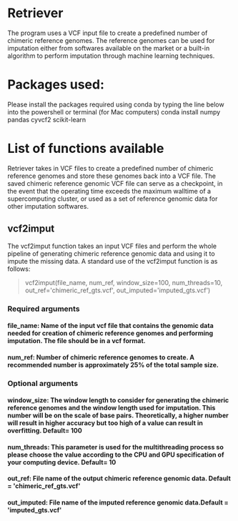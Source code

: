 # Retriever
The program uses a VCF input file to create a predefined number of chimeric reference genomes. The reference genomes can be used for imputation either from softwares available on the market or a built-in algorithm to perform imputation through machine learning techniques.

# Packages used:
Please install the packages required using conda by typing the line below into the powershell or terminal (for Mac computers)
conda install numpy pandas cyvcf2 scikit-learn

# List of functions available
Retriever takes in VCF files to create a predefined number of chimeric reference genomes and store these genomes back into a VCF file. The saved chimeric reference genomic VCF file can serve as a checkpoint, in the event that the operating time exceeds the maximum walltime of a supercomputing cluster, or used as a set of reference genomic data for other imputation softwares. 
## vcf2imput
The vcf2imput function takes an input VCF files and perform the whole pipeline of generating chimeric reference genomic data and using it to impute the missing data. A standard use of the vcf2imput function is as follows:
>vcf2imput(file_name, num_ref, window_size=100, num_threads=10, out_ref='chimeric_ref_gts.vcf', out_imputed='imputed_gts.vcf')
### Required arguments
#### file_name: Name of the input vcf file that contains the genomic data needed for creation of chimeric reference genomes and performing imputation. The file should be in a vcf format.
#### num_ref: Number of chimeric reference genomes to create. A recommended number is approximately 25% of the total sample size.
### Optional arguments
#### window_size: The window length to consider for generating the chimeric reference genomes and the window length used for imputation. This number will be on the scale of base pairs. Theoretically, a higher number will result in higher accuracy but too high of a value can result in overfitting. Default= 100
#### num_threads: This parameter is used for the multithreading process so please choose the value according to the CPU and GPU specification of your computing device. Default= 10
#### out_ref: File name of the output chimeric reference genomic data. Default = 'chimeric_ref_gts.vcf'
#### out_imputed: File name of the imputed reference genomic data.Default = 'imputed_gts.vcf'
